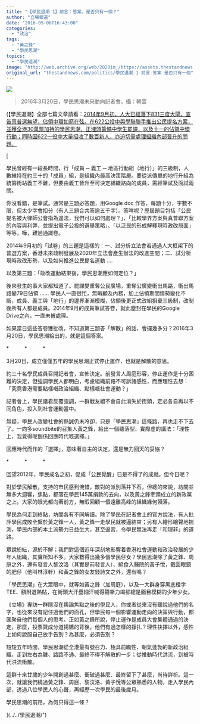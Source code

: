 ```yaml
---
title: "【學民退潮 1】前言：答案，是否只有一個？"
author: "立場報道"
date: "2016-05-06T16:43:00"
categories:
  - "政治"
tags:
  - "黃之鋒"
  - "學民思潮"
topics:
  - "學民退潮"
image: "http://web.archive.org/web/2020im_/https://assets.thestandnews.com/media/photos/12885868_661532303985718_3611088264989211688_o_JznqI.jpg"
original_url: "thestandnews.com/politics/學民退潮-1-前言-答案-是否只有一個"
---
```

![](http://web.archive.org/web/2020im_/https://assets.thestandnews.com/media/photos/12885868_661532303985718_3611088264989211688_o_JznqI.jpg)
> 2016年3月20日，學民思潮未來動向記者會。攝：朝雲

(【學民退潮】全部七篇文章請看：[2014年9月初，人大已經落下831三度大閘，宣告真普選無望，佔領中環如箭在弦。在622公投中與學聯聯手推出公民提名方案，並獲全港30萬票加持的學民思潮，正埋頭籌備中學生罷課，以及十一的佔領中環行動；同時因622一役中大量招收了數百新人，亦迫切需處理組織內部晉升的問題。](../../學民退潮/")

[

學民曾經有一段長時間，行「成員 ─ 義工 ─ 地區行動組（地行）」的三級制，人數維持在約三十的「成員」組，是組織內最高決策階層。要從派傳單的地行升組為統籌街站義工不難，但要由義工晉升至可決定組織路向的成員，需經筆試及面試兩關。

你沒看錯，是筆試。通常是三題必答題，用Google doc 作答，每題十分，字數不限，但太少字會扣分（有人三題合共答逾五千字）。答咩呢？歷屆題目包括「公民提名被大律師公會指為違法，我們可以如何處理？」、「比較學界方案與真普聯方案的內容與利弊，並提出電子公投的選舉策略」、「以泛民的形成解釋現時政改局面」等等，嘩，難過通識卷。

2014年9月初的「試卷」的三題是這樣的：一、試分析立法會若通過人大框架下的普選方案，香港未來政制發展及2020年立法會產生辦法的改進空間；二、試分析現時政改形勢，以及如何推進公民提名運動 ....

以及第三題：「政改運動結束後，學民思潮應如何定位？」

後來發生的事大家都知道了。罷課變重奪公民廣場，重奪公廣變衝出馬路，衝出馬路變79日佔領 …… 學民人一直很忙，無暇顧及內務，加上佔領期間情勢變化不斷，成員、義工與「地行」的邊界漸漸模糊，佔領後更正式改組摒棄三級制，改制後所有人都是成員。2014年9月的成員筆試答卷，就此塵封在學民的Google Drive之內，一直未被處理。

如果當日這些答卷獲批改，不知道第三題答「解散」的話，會攞幾多分？2016年3月20日，學民思潮給出的，就是這個答案。

\*　　　\*　　　\*

3月20日，成立僅僅五年的學民思潮正式停止運作，也就是解散的意思。

約三十名學民成員召開記者會，宣佈決定。前發言人周庭形容，停止運作是十分困難的決定，但強調學民人都明白，考慮組織前路不可訴諸感性，而應理性去想：「究竟香港需要點樣嘅政治組織、點樣嘅社會運動？」

記者會上，學民諸君反覆強調，一群戰友絕不會自此消失於街頭，定必各自再以不同角色，投入到社會運動當中。

無疑，學民人改變社會的熱誠仍未冷卻，只是「學民思潮」這條路，再也走不下去了。一向多soundbite的召集人黃之鋒，給出一個聽落型、實際虛的講法：「理性上，我覺得呢個係回應時代嘅選擇。」

回應時代而作的「選擇」，意味著自主的決定，還是無力回天的妥協？

\*　　　\*　　　\*

回望2012年，學民成名之初，促成「公民覺醒」已是不得了的成就。但今日呢？

對於學民解散，支持的市民感到惋惜，敵對的派別落井下石，但總的來說，坊間並無多大迴響，焦點，都落在學民145萬捐款的去向，以及黃之鋒牽頭成立的新政黨之上。大家的眼光都向著前方，無暇回顧一個遠離高峰的組織緣何殞落。

學民為何走到終點，坊間各有不同解讀。除了學民在記者會上的官方說法，有人批評學民成敗全繫於黃之鋒一人，黃之鋒一走學民就被逼結束；另有人繪形繪聲地揣測，學民內部的本土派勢力日益坐大，甚至逼宮，令學民無法再走「和理非」的道路。

眾說紛紜，源於不解；我們對這個近年深刻地影響着香港社會運動和政治發展的少年人組織，其實所知不多。大家數得出幾多個學民仔女？學民思潮除了黃之鋒、周庭之外，還有發言人黎汶洛（其實是前發言人）、絕食入醫院的黃子悅，戴圓眼鏡的肥仔（他叫林淳軒）和黃之鋒的女友錢詩文之外，還有嗎？

「學民思潮」在大眾眼中，就等如黃之鋒（加周庭），以及一大群身穿黑底橙字TEE、額附退熱貼，在街頭大汗疊細汗喊得聲嘶力竭卻總是面目模糊的少年少女。

《立場》專訪一群隱沒在輿論焦點之後的學民人，你或者從來沒有聽說過他們的名字，也從來沒有記住過他們的面孔，但學民每一個影響運動走向的決策與行動，都匯聚自他們每個人的思考。正如黃之鋒所說，停止運作是成員大會集體通過的決定，那麼，投票贊成分道揚鑣的背後，他們有過怎樣的掙扎？理性抉擇以外，感性上如何說服自己放手告別？為甚麼，必須告別？

短短五年時間，學民思潮從全港最有號召力、極具前瞻性、朝氣蓬勃的新政治組織，走到左右為難、路路不通、最終不得不解散的一步；從推動時代洪流，到被時代洪流衝散。

這群十來廿歲的少年開創過甚麼、衝破過甚麼、最終留下了甚麼，尚待詳析。這一次，就讓我們繞過黃之鋒、周庭、黎汶洛、黃子悅等公眾熟悉的人物，走入學民內部，透過八位學民人的心聲，再經歷一次學民的最後歲月。

學民思潮的前路，為何只得這一條？

](../../學民退潮/")
